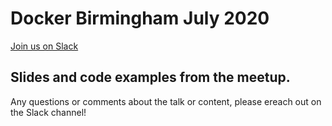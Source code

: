 # Docker Birmingham July 2020

[Join us on Slack](https://join.slack.com/t/docker-birmingham/shared_invite/enQtMzc3MTAyMzYwMzg5LWIzYzlkY2FlNmJjZDk0Njg)

## Slides and code examples from the meetup.

Any questions or comments about the talk or content, please ereach out on the Slack channel!
